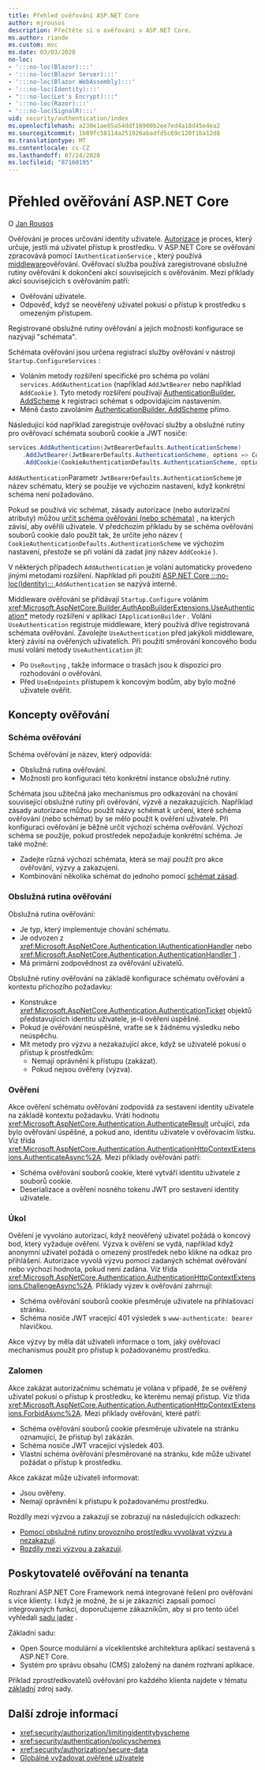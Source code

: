 ```yaml
---
title: Přehled ověřování ASP.NET Core
author: mjrousos
description: Přečtěte si o ověřování v ASP.NET Core.
ms.author: riande
ms.custom: mvc
ms.date: 03/03/2020
no-loc:
- ':::no-loc(Blazor):::'
- ':::no-loc(Blazor Server):::'
- ':::no-loc(Blazor WebAssembly):::'
- ':::no-loc(Identity):::'
- ":::no-loc(Let's Encrypt):::"
- ':::no-loc(Razor):::'
- ':::no-loc(SignalR):::'
uid: security/authentication/index
ms.openlocfilehash: a230e1ae85a54ddf16900b2ee7ed4a18d45e4ea2
ms.sourcegitcommit: 1b89fc58114a251926abadfd5c69c120f1ba12d8
ms.translationtype: MT
ms.contentlocale: cs-CZ
ms.lasthandoff: 07/24/2020
ms.locfileid: "87160195"
---
```

# <a name="overview-of-aspnet-core-authentication"></a>Přehled ověřování ASP.NET Core

O [Jan Rousos](https://github.com/mjrousos)

Ověřování je proces určování identity uživatele. [Autorizace](xref:security/authorization/introduction) je proces, který určuje, jestli má uživatel přístup k prostředku. V ASP.NET Core se ověřování zpracovává pomocí `IAuthenticationService` , který používá [middleware](xref:fundamentals/middleware/index)ověřování. Ověřovací služba používá zaregistrované obslužné rutiny ověřování k dokončení akcí souvisejících s ověřováním. Mezi příklady akcí souvisejících s ověřováním patří:

* Ověřování uživatele.
* Odpověď, když se neověřený uživatel pokusí o přístup k prostředku s omezeným přístupem.

Registrované obslužné rutiny ověřování a jejich možnosti konfigurace se nazývají "schémata".

Schémata ověřování jsou určena registrací služby ověřování v nástroji `Startup.ConfigureServices` :

* Voláním metody rozšíření specifické pro schéma po volání `services.AddAuthentication` (například `AddJwtBearer` nebo například `AddCookie` ). Tyto metody rozšíření používají [AuthenticationBuilder. AddScheme](xref:Microsoft.AspNetCore.Authentication.AuthenticationBuilder.AddScheme*) k registraci schémat s odpovídajícím nastavením.
* Méně často zavoláním [AuthenticationBuilder. AddScheme](xref:Microsoft.AspNetCore.Authentication.AuthenticationBuilder.AddScheme*) přímo.

Následující kód například zaregistruje ověřovací služby a obslužné rutiny pro ověřovací schémata souborů cookie a JWT nosiče:

```csharp
services.AddAuthentication(JwtBearerDefaults.AuthenticationScheme)
    .AddJwtBearer(JwtBearerDefaults.AuthenticationScheme, options => Configuration.Bind("JwtSettings", options))
    .AddCookie(CookieAuthenticationDefaults.AuthenticationScheme, options => Configuration.Bind("CookieSettings", options));
```

`AddAuthentication`Parametr `JwtBearerDefaults.AuthenticationScheme` je název schématu, který se použije ve výchozím nastavení, když konkrétní schéma není požadováno.

Pokud se používá víc schémat, zásady autorizace (nebo autorizační atributy) můžou [určit schéma ověřování (nebo schémata)](xref:security/authorization/limitingidentitybyscheme) , na kterých závisí, aby ověřili uživatele. V předchozím příkladu by se schéma ověřování souborů cookie dalo použít tak, že určíte jeho název ( `CookieAuthenticationDefaults.AuthenticationScheme` ve výchozím nastavení, přestože se při volání dá zadat jiný název `AddCookie` ).

V některých případech `AddAuthentication` je volání automaticky provedeno jinými metodami rozšíření. Například při použití [ASP.NET Core :::no-loc(Identity)::: ](xref:security/authentication/identity) `AddAuthentication` se nazývá interně.

Middleware ověřování se přidávají `Startup.Configure` voláním <xref:Microsoft.AspNetCore.Builder.AuthAppBuilderExtensions.UseAuthentication*> metody rozšíření v aplikaci `IApplicationBuilder` . Volání `UseAuthentication` registruje middleware, který používá dříve registrovaná schémata ověřování. Zavolejte `UseAuthentication` před jakýkoli middleware, který závisí na ověřených uživatelích. Při použití směrování koncového bodu musí volání metody `UseAuthentication` jít:

* Po `UseRouting` , takže informace o trasách jsou k dispozici pro rozhodování o ověřování.
* Před `UseEndpoints` přístupem k koncovým bodům, aby bylo možné uživatele ověřit.

## <a name="authentication-concepts"></a>Koncepty ověřování

### <a name="authentication-scheme"></a>Schéma ověřování

Schéma ověřování je název, který odpovídá:

* Obslužná rutina ověřování.
* Možnosti pro konfiguraci této konkrétní instance obslužné rutiny.

Schémata jsou užitečná jako mechanismus pro odkazování na chování související obslužné rutiny při ověřování, výzvě a nezakazujících. Například zásady autorizace můžou použít názvy schémat k určení, které schéma ověřování (nebo schémat) by se mělo použít k ověření uživatele. Při konfiguraci ověřování je běžné určit výchozí schéma ověřování. Výchozí schéma se použije, pokud prostředek nepožaduje konkrétní schéma. Je také možné:

* Zadejte různá výchozí schémata, která se mají použít pro akce ověřování, výzvy a zakazujení.
* Kombinování několika schémat do jednoho pomocí [schémat zásad](xref:security/authentication/policyschemes).

### <a name="authentication-handler"></a>Obslužná rutina ověřování

Obslužná rutina ověřování:

* Je typ, který implementuje chování schématu.
* Je odvozen z <xref:Microsoft.AspNetCore.Authentication.IAuthenticationHandler> nebo <xref:Microsoft.AspNetCore.Authentication.AuthenticationHandler`1> .
* Má primární zodpovědnost za ověřování uživatelů.

Obslužné rutiny ověřování na základě konfigurace schématu ověřování a kontextu příchozího požadavku:

* Konstrukce <xref:Microsoft.AspNetCore.Authentication.AuthenticationTicket> objektů představujících identitu uživatele, je-li ověření úspěšné.
* Pokud je ověřování neúspěšné, vraťte se k žádnému výsledku nebo neúspěchu.
* Mít metody pro výzvu a nezakazující akce, když se uživatelé pokusí o přístup k prostředkům:
  * Nemají oprávnění k přístupu (zakázat).
  * Pokud nejsou ověřeny (výzva).

### <a name="authenticate"></a>Ověření

Akce ověření schématu ověřování zodpovídá za sestavení identity uživatele na základě kontextu požadavku. Vrátí hodnotu <xref:Microsoft.AspNetCore.Authentication.AuthenticateResult> určující, zda bylo ověřování úspěšné, a pokud ano, identitu uživatele v ověřovacím lístku. Viz třída <xref:Microsoft.AspNetCore.Authentication.AuthenticationHttpContextExtensions.AuthenticateAsync%2A>. Mezi příklady ověřování patří:

* Schéma ověřování souborů cookie, které vytváří identitu uživatele z souborů cookie.
* Deserializace a ověření nosného tokenu JWT pro sestavení identity uživatele.

### <a name="challenge"></a>Úkol

Ověření je vyvoláno autorizací, když neověřený uživatel požádá o koncový bod, který vyžaduje ověření. Výzva k ověření se vydá, například když anonymní uživatel požádá o omezený prostředek nebo klikne na odkaz pro přihlášení. Autorizace vyvolá výzvu pomocí zadaných schémat ověřování nebo výchozí hodnota, pokud není zadána. Viz třída <xref:Microsoft.AspNetCore.Authentication.AuthenticationHttpContextExtensions.ChallengeAsync%2A>. Příklady výzev k ověřování zahrnují:

* Schéma ověřování souborů cookie přesměruje uživatele na přihlašovací stránku.
* Schéma nosiče JWT vracející 401 výsledek s `www-authenticate: bearer` hlavičkou.

Akce výzvy by měla dát uživateli informace o tom, jaký ověřovací mechanismus použít pro přístup k požadovanému prostředku.

### <a name="forbid"></a>Zalomen

Akce zakázat autorizačnímu schématu je volána v případě, že se ověřený uživatel pokusí o přístup k prostředku, ke kterému nemají přístup. Viz třída <xref:Microsoft.AspNetCore.Authentication.AuthenticationHttpContextExtensions.ForbidAsync%2A>. Mezi příklady ověřování, které patří:
* Schéma ověřování souborů cookie přesměruje uživatele na stránku oznamující, že přístup byl zakázán.
* Schéma nosiče JWT vracející výsledek 403.
* Vlastní schéma ověřování přesměrované na stránku, kde může uživatel požádat o přístup k prostředku.

Akce zakázat může uživateli informovat:

* Jsou ověřeny.
* Nemají oprávnění k přístupu k požadovanému prostředku.

Rozdíly mezi výzvou a zakazují se zobrazují na následujících odkazech:

* [Pomocí obslužné rutiny provozního prostředku vyvolávat výzvu a nezakazují](xref:security/authorization/resourcebased#challenge-and-forbid-with-an-operational-resource-handler).
* [Rozdíly mezi výzvou a zakazují](xref:security/authorization/secure-data#challenge).

## <a name="authentication-providers-per-tenant"></a>Poskytovatelé ověřování na tenanta

Rozhraní ASP.NET Core Framework nemá integrované řešení pro ověřování s více klienty.
I když je možné, že si je zákazníci zapsali pomocí integrovaných funkcí, doporučujeme zákazníkům, aby si pro tento účel vyhledali [sadu jader](https://www.orchardcore.net/) .

Základní sadu:

* Open Source modulární a víceklientské architektura aplikací sestavená s ASP.NET Core.
* Systém pro správu obsahu (CMS) založený na daném rozhraní aplikace.

Příklad zprostředkovatelů ověřování pro každého klienta najdete v tématu [základní](https://github.com/OrchardCMS/OrchardCore) zdroj sady.

## <a name="additional-resources"></a>Další zdroje informací

* <xref:security/authorization/limitingidentitybyscheme>
* <xref:security/authentication/policyschemes>
* <xref:security/authorization/secure-data>
* [Globálně vyžadovat ověřené uživatele](xref:security/authorization/secure-data#rau)